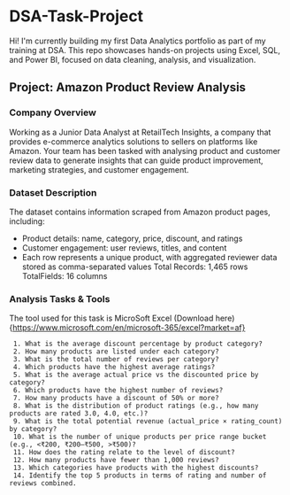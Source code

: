 # DSA-Task-Project
Hi! I'm currently building my first Data Analytics portfolio as part of my training at DSA. This repo showcases hands-on projects using Excel, SQL, and Power BI, focused on data cleaning, analysis, and visualization.

## Project: Amazon Product Review Analysis

### Company Overview
Working as a Junior Data Analyst at RetailTech Insights, a company that provides e-commerce analytics solutions to sellers on platforms like Amazon. Your team has been
tasked with analysing product and customer review data to generate insights that can guide product improvement, marketing strategies, and customer engagement.

### Dataset Description
The dataset contains information scraped from Amazon product pages, including:
-  Product details: name, category, price, discount, and ratings
- Customer engagement: user reviews, titles, and content
- Each row represents a unique product, with aggregated reviewer data stored as comma-separated values
Total Records: 1,465 rows TotalFields: 16 columns

### Analysis Tasks & Tools
The tool used for this task is MicroSoft Excel (Download here){https://www.microsoft.com/en/microsoft-365/excel?market=af}

     1. What is the average discount percentage by product category?
     2. How many products are listed under each category?
     3. What is the total number of reviews per category?
     4. Which products have the highest average ratings?
     5. What is the average actual price vs the discounted price by category?
     6. Which products have the highest number of reviews?
     7. How many products have a discount of 50% or more?
     8. What is the distribution of product ratings (e.g., how many products are rated 3.0, 4.0, etc.)?
     9. What is the total potential revenue (actual_price × rating_count) by category?
     10. What is the number of unique products per price range bucket (e.g., <₹200, ₹200–₹500, >₹500)?
     11. How does the rating relate to the level of discount?
     12. How many products have fewer than 1,000 reviews?
     13. Which categories have products with the highest discounts?
     14. Identify the top 5 products in terms of rating and number of reviews combined.

     

